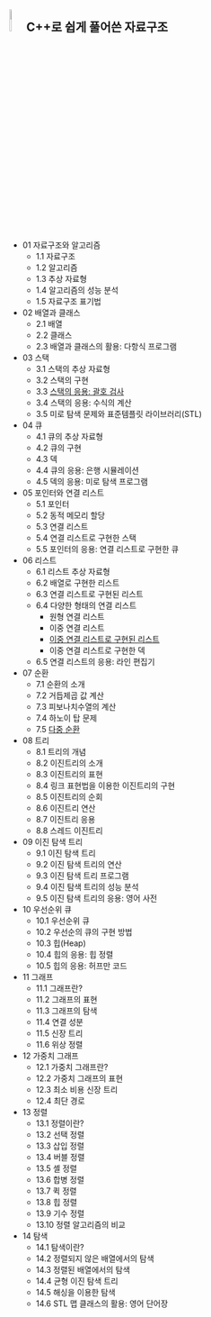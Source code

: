 
## <img src="https://user-images.githubusercontent.com/83942393/130050176-c5dba841-f49f-417b-9182-8d6190964114.png" width="5%" height="10%"></img> C++로 쉽게 풀어쓴 자료구조   

* 01 자료구조와 알고리즘
  * 1.1 자료구조
  * 1.2 알고리즘
  * 1.3 추상 자료형
  * 1.4 알고리즘의 성능 분석
  * 1.5 자료구조 표기법 
* 02 배열과 클래스 
  * 2.1 배열
  * 2.2 클래스
  * 2.3 배열과 클래스의 활용: 다항식 프로그램    
* 03 스택
  * 3.1 스택의  추상 자료형
  * 3.2 스택의 구현
  * 3.3 [스택의 응용: 괄호 검사](https://github.com/ERIN56/Algorithm/blob/master/C%2B%2B%EB%A1%9C%20%EC%89%BD%EA%B2%8C%20%ED%92%80%EC%96%B4%EC%93%B4%20%EC%9E%90%EB%A3%8C%EA%B5%AC%EC%A1%B0/3.3%20%EC%8A%A4%ED%83%9D%EC%9D%98%20%EC%9D%91%EC%9A%A9%20%EA%B4%84%ED%98%B8%20%EA%B2%80%EC%82%AC.cpp)  
  * 3.4 스택의 응용: 수식의 계산
  * 3.5 미로 탐색 문제와 표준템플릿 라이브러리(STL)
* 04 큐
  * 4.1 큐의 추상 자료형
  * 4.2 큐의 구현
  * 4.3 덱
  * 4.4 큐의 응용: 은행 시뮬레이션
  * 4.5 덱의 응용: 미로 탐색 프로그램 
* 05 포인터와 연결 리스트
  * 5.1 포인터
  * 5.2 동적 메모리 할당
  * 5.3 연결 리스트
  * 5.4 연결 리스트로 구현한 스택
  * 5.5 포인터의 응용: 연결 리스트로 구현한 큐 
* 06 리스트
  * 6.1 리스트 추상 자료형
  * 6.2 배열로 구현한 리스트
  * 6.3 연결 리스트로 구현된 리스트
  * 6.4 다양한 형태의 연결 리스트
    * 원형 연결 리스트
    * 이중 연결 리스트
    * [이중 연결 리스트로 구현된 리스트](https://github.com/ERIN56/ALGORITHM/blob/master/C%2B%2B%EB%A1%9C%20%EC%89%BD%EA%B2%8C%20%ED%92%80%EC%96%B4%EC%93%B4%20%EC%9E%90%EB%A3%8C%EA%B5%AC%EC%A1%B0/linkedlist.cpp)
    * 이중 연결 리스트로 구현한 덱 
  * 6.5 연결 리스트의 응용: 라인 편집기 
* 07 순환
  * 7.1 순환의 소개 
  * 7.2 거듭제곱 값 계산
  * 7.3 피보나치수열의 계산
  * 7.4 하노이 탑 문제 
  * 7.5 [다중 순환](https://github.com/ERIN56/Algorithm/blob/master/C%2B%2B%EB%A1%9C%20%EC%89%BD%EA%B2%8C%20%ED%92%80%EC%96%B4%EC%93%B4%20%EC%9E%90%EB%A3%8C%EA%B5%AC%EC%A1%B0/7.5%20%EB%8B%A4%EC%A4%91%20%EC%88%9C%ED%99%98.cpp)   
* 08 트리
  * 8.1 트리의 개념
  * 8.2 이진트리의 소개 
  * 8.3 이진트리의 표현
  * 8.4 링크 표현법을 이용한 이진트리의 구현
  * 8.5 이진트리의 순회
  * 8.6 이진트리 연산
  * 8.7 이진트리 응용
  * 8.8 스레드 이진트리 
* 09 이진 탐색 트리
  * 9.1 이진 탐색 트리
  * 9.2 이진 탐색 트리의 연산
  * 9.3 이진 탐색 트리 프로그램
  * 9.4 이진 탐색 트리의 성능 분석
  * 9.5 이진 탐색 트리의 응용: 영어 사전 
* 10 우선순위 큐
  * 10.1 우선순위 큐
  * 10.2 우선순의 큐의 구현 방법
  * 10.3 힙(Heap)
  * 10.4 힙의 응용: 힙 정렬
  * 10.5 힙의 응용: 허프만 코드 
* 11 그래프 
  * 11.1 그래프란?
  * 11.2 그래프의 표현
  * 11.3 그래프의 탐색
  * 11.4 연결 성분
  * 11.5 신장 트리
  * 11.6 위상 정렬 
* 12 가중치 그래프
  * 12.1 가중치 그래프란?
  * 12.2 가중치 그래프의 표현
  * 12.3 최소 비용 신장 트리
  * 12.4 최단 경로    
* 13 정렬
  * 13.1 정렬이란?
  * 13.2 선택 정렬
  * 13.3 삽입 정렬
  * 13.4 버블 정렬
  * 13.5 셸 정렬
  * 13.6 합병 정렬
  * 13.7 퀵 정렬
  * 13.8 힙 정렬
  * 13.9 기수 정렬
  * 13.10 정렬 알고리즘의 비교     
* 14 탐색
  * 14.1 탐색이란?
  * 14.2 정렬되지 않은 배열에서의 탐색
  * 14.3 정렬된 배열에서의 탐색
  * 14.4 균형 이진 탐색 트리
  * 14.5 해싱을 이용한 탐색
  * 14.6 STL 맵 클래스의 활용: 영어 단어장  
